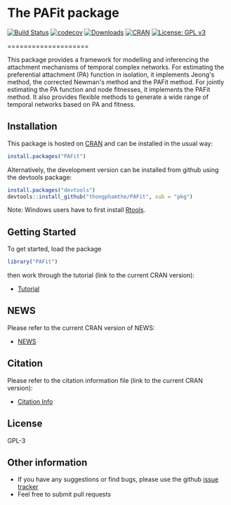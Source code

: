 # The PAFit package
[![Build Status](https://travis-ci.org/thongphamthe/PAFit.svg?branch=master)](https://travis-ci.org/thongphamthe/PAFit)
[![codecov](https://codecov.io/gh/thongphamthe/PAFit/branch/master/graph/badge.svg)](https://codecov.io/gh/thongphamthe/PAFit)
[![Downloads](http://cranlogs.r-pkg.org/badges/PAFit?color=brightgreen)](http://cran.rstudio.com/package=PAFit)
[![CRAN](http://www.r-pkg.org/badges/version/PAFit)](http://cran.rstudio.com/package=PAFit)
[![License: GPL v3](https://img.shields.io/badge/License-GPL%20v3-blue.svg)](http://www.gnu.org/licenses/gpl-3.0)

====================

This package provides a framework for modelling and inferencing the attachment mechanisms of temporal complex networks. For estimating the preferential attachment (PA) function in isolation, it implements Jeong's method, the corrected Newman's method and the PAFit method. For jointly estimating the PA function and node fitnesses, it implements the PAFit method. It also provides flexible methods to generate a wide range of temporal networks based on PA and fitness.   

Installation
------------

This package is hosted on [CRAN](http://cran.r-project.org/web/packages/PAFit/) and can be installed in the usual way:
```r
install.packages("PAFit")
```
Alternatively, the development version can be installed from github using the devtools package:
```r
install.packages("devtools")
devtools::install_github("thongphamthe/PAFit", sub = "pkg")
```

Note: Windows users have to first install [Rtools](http://cran.rstudio.com/bin/windows/Rtools/).

Getting Started
---------------

To get started, load the package
```r
library("PAFit")
```
then work through the tutorial (link to the current CRAN version):

 * [Tutorial](https://cran.r-project.org/web/packages/PAFit/vignettes/Tutorial.pdf)

NEWS
---------------

Please refer to the current CRAN version of NEWS:

 * [NEWS](https://cran.r-project.org/web/packages/PAFit/NEWS)

Citation
---------------

Please refer to the citation information file (link to the current CRAN version): 

 * [Citation Info](https://cran.r-project.org/web/packages/PAFit/citation.html)
 
License
-----------------
GPL-3

Other information
-----------------

 * If you have any suggestions or find bugs, please use the github [issue tracker](https://github.com/thongphamthe/PAFit/issues)
 * Feel free to submit pull requests
